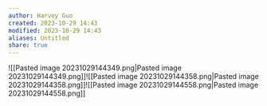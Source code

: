 ```yaml
---
author: Harvey Guo
created: 2023-10-29 14:43
modified: 2023-10-29 14:43
aliases: Untitled
share: true
---
```

![[Pasted image 20231029144349.png|Pasted image 20231029144349.png]]![[Pasted image 20231029144358.png|Pasted image 20231029144358.png]]![[Pasted image 20231029144558.png|Pasted image 20231029144558.png]]
